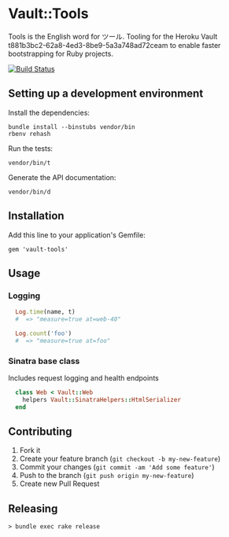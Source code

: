 # Vault::Tools

Tools is the English word for ツール.  Tooling for the Heroku Vault
t881b3bc2-62a8-4ed3-8be9-5a3a748ad72ceam to enable faster bootstrapping for Ruby projects.

[![Build Status](https://travis-ci.org/heroku/vault-tools.png?branch=master)](https://travis-ci.org/heroku/vault-tools)

## Setting up a development environment

Install the dependencies:

    bundle install --binstubs vendor/bin
    rbenv rehash

Run the tests:

    vendor/bin/t

Generate the API documentation:

    vendor/bin/d


## Installation

Add this line to your application's Gemfile:

    gem 'vault-tools'


## Usage

### Logging

```ruby
  Log.time(name, t)
  #  => "measure=true at=web-40"

  Log.count('foo')
  #  => "measure=true at=foo"
```

### Sinatra base class

Includes request logging and health endpoints

```ruby
  class Web < Vault::Web
    helpers Vault::SinatraHelpers::HtmlSerializer
  end
```

## Contributing

1. Fork it
2. Create your feature branch (`git checkout -b my-new-feature`)
3. Commit your changes (`git commit -am 'Add some feature'`)
4. Push to the branch (`git push origin my-new-feature`)
5. Create new Pull Request

## Releasing

    > bundle exec rake release
